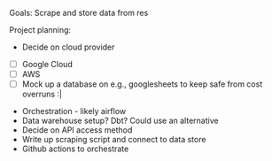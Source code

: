 

Goals: Scrape and store data from res 

Project planning: 
- Decide on cloud provider
- [ ] Google Cloud
- [ ] AWS
- [ ] Mock up a database on e.g., googlesheets to keep safe from cost overruns :|
- Orchestration - likely airflow
- Data warehouse setup? Dbt? Could use an alternative
- Decide on API access method
- Write up scraping script and connect to data store
- Github actions to orchestrate


